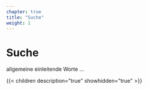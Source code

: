 ```yaml
---
chapter: true
title: "Suche"
weight: 1
---
```



# Suche

allgemeine einleitende Worte ...


{{< children description="true" showhidden="true" >}}
